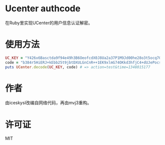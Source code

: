 Ucenter authcode
===
在Ruby里实现UCenter的用户信息认证解密。

使用方法
===

```ruby
UC_KEY = "Y426x6Basctda9f94e49h3B6OeofcdX0J8Ua2a37P1M9Jd00he28o3t5ocq707U5"
code = "b384r5HiERJ+kEbb25t9jbtDXULGnCnR++1EK9xlmG74OKkd3hfjC4+dUJePocsJHts2JeO4/Po"
puts UCenter.decode(UC_KEY, code) # => action=test&time=1348015177
```

作者
===
由iceskysl改编自网络代码，再由mvj3重构。

许可证
===
MIT

